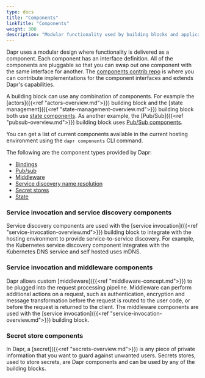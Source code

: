 ```yaml
---
type: docs
title: "Components"
linkTitle: "Components"
weight: 300
description: "Modular functionality used by building blocks and applications"
---
```


Dapr uses a modular design where functionality is delivered as a component. Each component has an interface definition.  All of the components are pluggable so that you can swap out one component with the same interface for another. The [components contrib repo](https://github.com/dapr/components-contrib) is where you can contribute implementations for the component interfaces and extends Dapr's capabilities.
  
 A building block can use any combination of components. For example the [actors]({{<ref "actors-overview.md">}}) building block and the [state management]({{<ref "state-management-overview.md">}}) building block both use [state components](https://github.com/dapr/components-contrib/tree/master/state).  As another example, the [Pub/Sub]({{<ref "pubsub-overview.md">}}) building block uses [Pub/Sub components](https://github.com/dapr/components-contrib/tree/master/pubsub).

 You can get a list of current components available in the current hosting environment using the `dapr components` CLI command.

 The following are the component types provided by Dapr:

* [Bindings](https://github.com/dapr/components-contrib/tree/master/bindings)
* [Pub/sub](https://github.com/dapr/components-contrib/tree/master/pubsub)
* [Middleware](https://github.com/dapr/components-contrib/tree/master/middleware)
* [Service discovery name resolution](https://github.com/dapr/components-contrib/tree/master/nameresolution)
* [Secret stores](https://github.com/dapr/components-contrib/tree/master/secretstores)
* [State](https://github.com/dapr/components-contrib/tree/master/state)

### Service invocation and service discovery components
Service discovery components are used with the [service invocation]({{<ref "service-invocation-overview.md">}}) building block to integrate with the hosting environment to provide service-to-service discovery. For example, the Kubernetes service discovery component integrates with the Kubernetes DNS service and self hosted uses mDNS.

### Service invocation and middleware components  
Dapr allows custom [middleware]({{<ref "middleware-concept.md">}})  to be plugged into the request processing pipeline. Middleware can perform additional actions on a request, such as authentication, encryption and message transformation before the request is routed to the user code, or before the request is returned to the client. The middleware components are used with the [service invocation]({{<ref "service-invocation-overview.md">}}) building block.

### Secret store components
In Dapr, a [secret]({{<ref "secrets-overview.md">}}) is any piece of private information that you want to guard against unwanted users. Secrets stores, used to store secrets, are Dapr components and can be used by any of the building blocks.
